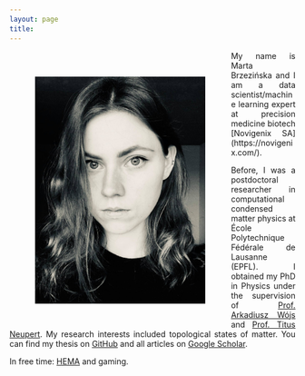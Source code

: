 ```yaml
---
layout: page
title:
---
```

<!-- ![](profile.jpg){:height="250px"} -->



<img src="profile.jpg" align="left" height="400px" style="margin:45px">
<div style="text-align: justify" markdown="1"> My name is Marta Brzezińska and I am a data scientist/machine learning expert at precision medicine biotech [Novigenix SA](https://novigenix.com/).

Before, I was a postdoctoral researcher in computational condensed matter physics at École Polytechnique Fédérale de Lausanne (EPFL). I obtained my PhD in Physics under the supervision of [Prof. Arkadiusz Wójs](https://arkadiuszwojs.pwr.edu.pl/) and [Prof. Titus Neupert](https://www.physik.uzh.ch/en/groups/neupert/team/neupert.html). My research interests included topological states of matter. You can find my thesis on [GitHub](https://github.com/martabrz/PhDThesis) and all articles on [Google Scholar](http://scholar.google.com/citations?user=d2azi6kAAAAJ).


<!-- I have a strong theoretical background and high-performance computing experience. I am familiar with scientific stacks in **Python** (Numpy, SciPy, Cython, Pandas, Jupyter) and C++ (Eigen, Armadillo), **parallel computing** with MPI and OpenMP, and **machine learning** libraries (Tensorflow, PyTorch, scikit-learn). I am well-versed in numerical methods, including machine learning, exact diagonalization, tensor networks, density functional theory, and quantum computing. -->

In free time: [HEMA](http://unilamhe.ch/en/) and gaming.
</div>

